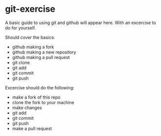 # git-exercise
A basic guide to using git and github will appear here. With an excercise to do for yourself.

Should cover the basics:

* github making a fork
* github making a new repository
* github making a pull request
* git clone
* git add
* git commit
* git push

Excercise should do the following:

* make a fork of this repo
* clone the fork to your machine
* make changes
* git add
* git commit
* git push
* make a pull request
